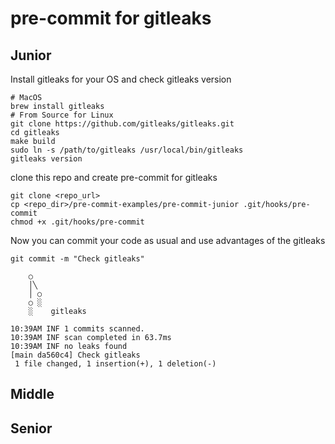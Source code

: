 # pre-commit for gitleaks

## Junior

Install gitleaks for your OS and check gitleaks version
```
# MacOS
brew install gitleaks
# From Source for Linux
git clone https://github.com/gitleaks/gitleaks.git
cd gitleaks
make build
sudo ln -s /path/to/gitleaks /usr/local/bin/gitleaks
gitleaks version
```

clone this repo and create pre-commit for gitleaks
```
git clone <repo_url>
cp <repo_dir>/pre-commit-examples/pre-commit-junior .git/hooks/pre-commit
chmod +x .git/hooks/pre-commit
```
Now you can commit your code as usual and use advantages of the gitleaks

```
git commit -m "Check gitleaks"

    ○
    │╲
    │ ○
    ○ ░
    ░    gitleaks

10:39AM INF 1 commits scanned.
10:39AM INF scan completed in 63.7ms
10:39AM INF no leaks found
[main da560c4] Check gitleaks
 1 file changed, 1 insertion(+), 1 deletion(-)
```

## Middle 


## Senior
